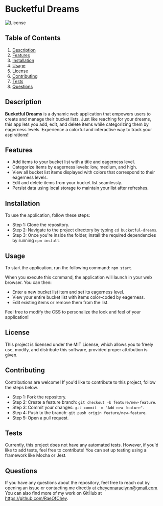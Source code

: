 # Bucketful Dreams

![License](https://img.shields.io/badge/license-MIT-brightgreen.svg)

## Table of Contents
1. [Description](#description)
2. [Features](#features)
3. [Installation](#installation)
4. [Usage](#usage)
5. [License](#license)
6. [Contributing](#contributing)
7. [Tests](#tests)
8. [Questions](#questions)

## Description
**Bucketful Dreams** is a dynamic web application that empowers users to create and manage their bucket lists. Just like reaching for your dreams, this app lets you add, edit, and delete items while categorizing them by eagerness levels. Experience a colorful and interactive way to track your aspirations!

## Features
- Add items to your bucket list with a title and eagerness level.
- Categorize items by eagerness levels: low, medium, and high.
- View all bucket list items displayed with colors that correspond to their eagerness levels.
- Edit and delete items from your bucket list seamlessly.
- Persist data using local storage to maintain your list after refreshes.

## Installation
To use the application, follow these steps:

- Step 1: Clone the repository.
- Step 2: Navigate to the project directory by typing `cd bucketful-dreams`.
- Step 3: Once you're inside the folder, install the required dependencies by running `npm install`.

## Usage
To start the application, run the following command: `npm start`.

When you execute this command, the application will launch in your web browser. You can then:
- Enter a new bucket list item and set its eagerness level.
- View your entire bucket list with items color-coded by eagerness.
- Edit existing items or remove them from the list.

Feel free to modify the CSS to personalize the look and feel of your application!

## License
This project is licensed under the MIT License, which allows you to freely use, modify, and distribute this software, provided proper attribution is given.

## Contributing
Contributions are welcome! If you'd like to contribute to this project, follow the steps below.

- Step 1: Fork the repository.
- Step 2: Create a feature branch: `git checkout -b feature/new-feature`.
- Step 3: Commit your changes: `git commit -m "Add new feature"`.
- Step 4: Push to the branch: `git push origin feature/new-feature`.
- Step 5: Open a pull request.

## Tests
Currently, this project does not have any automated tests. However, if you'd like to add tests, feel free to contribute! You can set up testing using a framework like Mocha or Jest.

## Questions
If you have any questions about the repository, feel free to reach out by opening an issue or contacting me directly at cheyennaraelynn@gmail.com. You can also find more of my work on GitHub at https://github.com/RaeOfChey.
